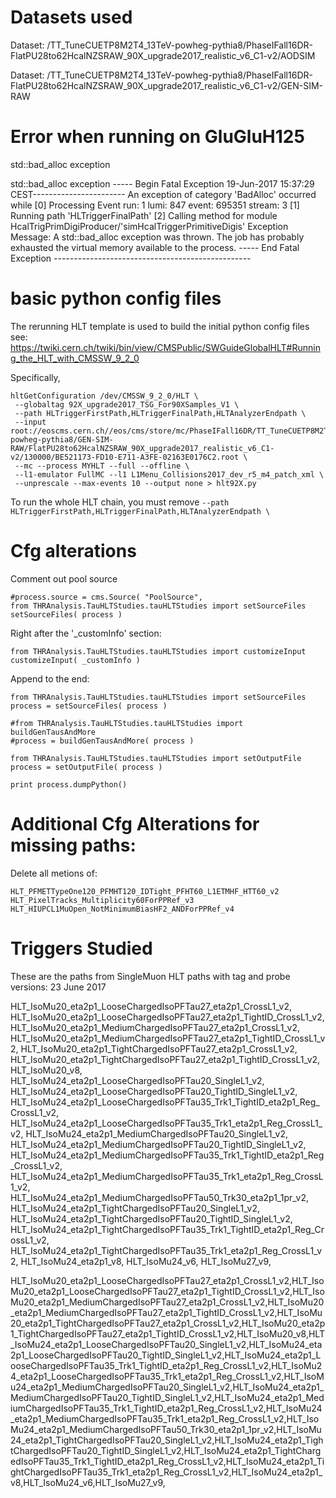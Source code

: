 # Datasets used

Dataset: /TT_TuneCUETP8M2T4_13TeV-powheg-pythia8/PhaseIFall16DR-FlatPU28to62HcalNZSRAW_90X_upgrade2017_realistic_v6_C1-v2/AODSIM

Dataset: /TT_TuneCUETP8M2T4_13TeV-powheg-pythia8/PhaseIFall16DR-FlatPU28to62HcalNZSRAW_90X_upgrade2017_realistic_v6_C1-v2/GEN-SIM-RAW

# Error when running on GluGluH125

std::bad_alloc exception

std::bad_alloc exception
----- Begin Fatal Exception 19-Jun-2017 15:37:29 CEST-----------------------
An exception of category 'BadAlloc' occurred while
   [0] Processing  Event run: 1 lumi: 847 event: 695351 stream: 3
   [1] Running path 'HLTriggerFinalPath'
   [2] Calling method for module HcalTrigPrimDigiProducer/'simHcalTriggerPrimitiveDigis'
Exception Message:
A std::bad_alloc exception was thrown.
The job has probably exhausted the virtual memory available to the process.
----- End Fatal Exception -------------------------------------------------

# basic python config files

The rerunning HLT template is used to build the initial python config files see: https://twiki.cern.ch/twiki/bin/view/CMSPublic/SWGuideGlobalHLT#Running_the_HLT_with_CMSSW_9_2_0

Specifically,
```
hltGetConfiguration /dev/CMSSW_9_2_0/HLT \
 --globaltag 92X_upgrade2017_TSG_For90XSamples_V1 \
 --path HLTriggerFirstPath,HLTriggerFinalPath,HLTAnalyzerEndpath \
 --input root://eoscms.cern.ch//eos/cms/store/mc/PhaseIFall16DR/TT_TuneCUETP8M2T4_13TeV-powheg-pythia8/GEN-SIM-RAW/FlatPU28to62HcalNZSRAW_90X_upgrade2017_realistic_v6_C1-v2/130000/BE521173-FD10-E711-A3FE-02163E0176C2.root \
 --mc --process MYHLT --full --offline \
 --l1-emulator FullMC --l1 L1Menu_Collisions2017_dev_r5_m4_patch_xml \
 --unprescale --max-events 10 --output none > hlt92X.py
```

To run the whole HLT chain, you must remove `--path HLTriggerFirstPath,HLTriggerFinalPath,HLTAnalyzerEndpath \`


# Cfg alterations
Comment out pool source
```
#process.source = cms.Source( "PoolSource",
from THRAnalysis.TauHLTStudies.tauHLTStudies import setSourceFiles
setSourceFiles( process )
```

Right after the '_customInfo' section:
```
from THRAnalysis.TauHLTStudies.tauHLTStudies import customizeInput
customizeInput( _customInfo )
```

Append to the end:
```
from THRAnalysis.TauHLTStudies.tauHLTStudies import setSourceFiles
process = setSourceFiles( process )

#from THRAnalysis.TauHLTStudies.tauHLTStudies import buildGenTausAndMore
#process = buildGenTausAndMore( process )

from THRAnalysis.TauHLTStudies.tauHLTStudies import setOutputFile
process = setOutputFile( process )

print process.dumpPython()
```

# Additional Cfg Alterations for missing paths:
Delete all metions of:
```
HLT_PFMETTypeOne120_PFMHT120_IDTight_PFHT60_L1ETMHF_HTT60_v2
HLT_PixelTracks_Multiplicity60ForPPRef_v3
HLT_HIUPCL1MuOpen_NotMinimumBiasHF2_ANDForPPRef_v4
```

# Triggers Studied

These are the paths from SingleMuon HLT paths with tag and probe versions:
23 June 2017

HLT_IsoMu20_eta2p1_LooseChargedIsoPFTau27_eta2p1_CrossL1_v2,
HLT_IsoMu20_eta2p1_LooseChargedIsoPFTau27_eta2p1_TightID_CrossL1_v2,
HLT_IsoMu20_eta2p1_MediumChargedIsoPFTau27_eta2p1_CrossL1_v2,
HLT_IsoMu20_eta2p1_MediumChargedIsoPFTau27_eta2p1_TightID_CrossL1_v2,
HLT_IsoMu20_eta2p1_TightChargedIsoPFTau27_eta2p1_CrossL1_v2,
HLT_IsoMu20_eta2p1_TightChargedIsoPFTau27_eta2p1_TightID_CrossL1_v2,
HLT_IsoMu20_v8,
HLT_IsoMu24_eta2p1_LooseChargedIsoPFTau20_SingleL1_v2,
HLT_IsoMu24_eta2p1_LooseChargedIsoPFTau20_TightID_SingleL1_v2,
HLT_IsoMu24_eta2p1_LooseChargedIsoPFTau35_Trk1_TightID_eta2p1_Reg_CrossL1_v2,
HLT_IsoMu24_eta2p1_LooseChargedIsoPFTau35_Trk1_eta2p1_Reg_CrossL1_v2,
HLT_IsoMu24_eta2p1_MediumChargedIsoPFTau20_SingleL1_v2,
HLT_IsoMu24_eta2p1_MediumChargedIsoPFTau20_TightID_SingleL1_v2,
HLT_IsoMu24_eta2p1_MediumChargedIsoPFTau35_Trk1_TightID_eta2p1_Reg_CrossL1_v2,
HLT_IsoMu24_eta2p1_MediumChargedIsoPFTau35_Trk1_eta2p1_Reg_CrossL1_v2,
HLT_IsoMu24_eta2p1_MediumChargedIsoPFTau50_Trk30_eta2p1_1pr_v2,
HLT_IsoMu24_eta2p1_TightChargedIsoPFTau20_SingleL1_v2,
HLT_IsoMu24_eta2p1_TightChargedIsoPFTau20_TightID_SingleL1_v2,
HLT_IsoMu24_eta2p1_TightChargedIsoPFTau35_Trk1_TightID_eta2p1_Reg_CrossL1_v2,
HLT_IsoMu24_eta2p1_TightChargedIsoPFTau35_Trk1_eta2p1_Reg_CrossL1_v2,
HLT_IsoMu24_eta2p1_v8,
HLT_IsoMu24_v6,
HLT_IsoMu27_v9,

HLT_IsoMu20_eta2p1_LooseChargedIsoPFTau27_eta2p1_CrossL1_v2,HLT_IsoMu20_eta2p1_LooseChargedIsoPFTau27_eta2p1_TightID_CrossL1_v2,HLT_IsoMu20_eta2p1_MediumChargedIsoPFTau27_eta2p1_CrossL1_v2,HLT_IsoMu20_eta2p1_MediumChargedIsoPFTau27_eta2p1_TightID_CrossL1_v2,HLT_IsoMu20_eta2p1_TightChargedIsoPFTau27_eta2p1_CrossL1_v2,HLT_IsoMu20_eta2p1_TightChargedIsoPFTau27_eta2p1_TightID_CrossL1_v2,HLT_IsoMu20_v8,HLT_IsoMu24_eta2p1_LooseChargedIsoPFTau20_SingleL1_v2,HLT_IsoMu24_eta2p1_LooseChargedIsoPFTau20_TightID_SingleL1_v2,HLT_IsoMu24_eta2p1_LooseChargedIsoPFTau35_Trk1_TightID_eta2p1_Reg_CrossL1_v2,HLT_IsoMu24_eta2p1_LooseChargedIsoPFTau35_Trk1_eta2p1_Reg_CrossL1_v2,HLT_IsoMu24_eta2p1_MediumChargedIsoPFTau20_SingleL1_v2,HLT_IsoMu24_eta2p1_MediumChargedIsoPFTau20_TightID_SingleL1_v2,HLT_IsoMu24_eta2p1_MediumChargedIsoPFTau35_Trk1_TightID_eta2p1_Reg_CrossL1_v2,HLT_IsoMu24_eta2p1_MediumChargedIsoPFTau35_Trk1_eta2p1_Reg_CrossL1_v2,HLT_IsoMu24_eta2p1_MediumChargedIsoPFTau50_Trk30_eta2p1_1pr_v2,HLT_IsoMu24_eta2p1_TightChargedIsoPFTau20_SingleL1_v2,HLT_IsoMu24_eta2p1_TightChargedIsoPFTau20_TightID_SingleL1_v2,HLT_IsoMu24_eta2p1_TightChargedIsoPFTau35_Trk1_TightID_eta2p1_Reg_CrossL1_v2,HLT_IsoMu24_eta2p1_TightChargedIsoPFTau35_Trk1_eta2p1_Reg_CrossL1_v2,HLT_IsoMu24_eta2p1_v8,HLT_IsoMu24_v6,HLT_IsoMu27_v9,
